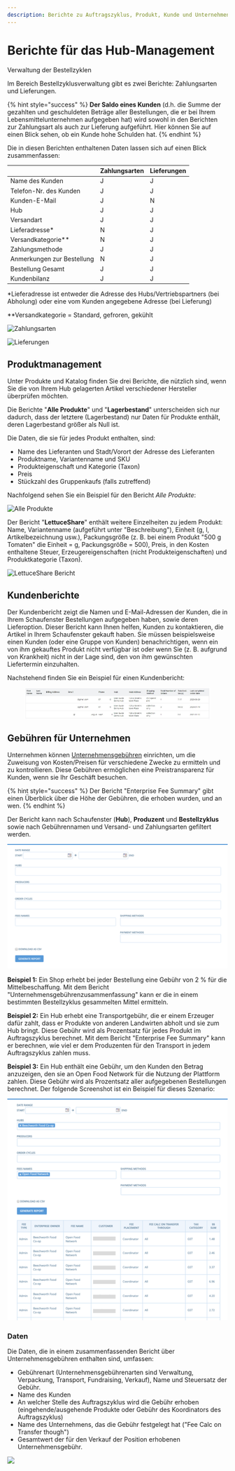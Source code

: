 ```yaml
---
description: Berichte zu Auftragszyklus, Produkt, Kunde und Unternehmensgebührenmanagement
---
```


# Berichte für das Hub-Management

Verwaltung der Bestellzyklen

Im Bereich Bestellzyklusverwaltung gibt es zwei Berichte: Zahlungsarten und Lieferungen.

{% hint style="success" %}
**Der Saldo eines Kunden** (d.h. die Summe der gezahlten und geschuldeten Beträge aller Bestellungen, die er bei Ihrem Lebensmittelunternehmen aufgegeben hat) wird sowohl in den Berichten zur Zahlungsart als auch zur Lieferung aufgeführt. Hier können Sie auf einen Blick sehen, ob ein Kunde hohe Schulden hat.
{% endhint %}

Die in diesen Berichten enthaltenen Daten lassen sich auf einen Blick zusammenfassen:

|                            | Zahlungsarten | Lieferungen |
| -------------------------- | ------------- | ----------- |
| Name des Kunden            | J             | J           |
| Telefon-Nr. des Kunden     | J             | J           |
| Kunden-E-Mail              | J             | N           |
| Hub                        | J             | J           |
| Versandart                 | J             | J           |
| Lieferadresse\*            | N             | J           |
| Versandkategorie\*\*       | N             | J           |
| Zahlungsmethode            | J             | J           |
| Anmerkungen zur Bestellung | N             | J           |
| Bestellung Gesamt          | J             | J           |
| Kundenbilanz               | J             | J           |

\*Lieferadresse ist entweder die Adresse des Hubs/Vertriebspartners (bei Abholung) oder eine vom Kunden angegebene Adresse (bei Lieferung)

\*\*Versandkategorie = Standard, gefroren, gekühlt

![Zahlungsarten](../../.gitbook/assets/paymentmethods.jpg)

![Lieferungen](../../.gitbook/assets/delivery-methods.jpg)

## Produktmanagement

Unter Produkte und Katalog finden Sie drei Berichte, die nützlich sind, wenn Sie die von Ihrem Hub gelagerten Artikel verschiedener Hersteller überprüfen möchten.

Die Berichte "**Alle Produkte**" und "**Lagerbestand**" unterscheiden sich nur dadurch, dass der letztere (Lagerbestand) nur Daten für Produkte enthält, deren Lagerbestand größer als Null ist.

Die Daten, die sie für jedes Produkt enthalten, sind:

* Name des Lieferanten und Stadt/Vorort der Adresse des Lieferanten
* Produktname, Variantenname und SKU
* Produkteigenschaft und Kategorie (Taxon)
* Preis
* Stückzahl des Gruppenkaufs (falls zutreffend)

Nachfolgend sehen Sie ein Beispiel für den Bericht _Alle Produkte_:

![Alle Produkte](../../.gitbook/assets/all-products.jpg)

Der Bericht "**LettuceShare**" enthält weitere Einzelheiten zu jedem Produkt: Name, Variantenname (aufgeführt unter "Beschreibung"), Einheit (g, l, Artikelbezeichnung usw.), Packungsgröße (z. B. bei einem Produkt "500 g Tomaten" die Einheit = g, Packungsgröße = 500), Preis, in den Kosten enthaltene Steuer, Erzeugereigenschaften (nicht Produkteigenschaften) und Produktkategorie (Taxon).

![LettuceShare Bericht](../../.gitbook/assets/lettuce-share.jpg)

## Kundenberichte

Der Kundenbericht zeigt die Namen und E-Mail-Adressen der Kunden, die in Ihrem Schaufenster Bestellungen aufgegeben haben, sowie deren Lieferoption. Dieser Bericht kann Ihnen helfen, Kunden zu kontaktieren, die Artikel in Ihrem Schaufenster gekauft haben. Sie müssen beispielsweise einen Kunden (oder eine Gruppe von Kunden) benachrichtigen, wenn ein von ihm gekauftes Produkt nicht verfügbar ist oder wenn Sie (z. B. aufgrund von Krankheit) nicht in der Lage sind, den von ihm gewünschten Liefertermin einzuhalten.

Nachstehend finden Sie ein Beispiel für einen Kundenbericht:

<figure><img src="../../.gitbook/assets/image (49).png" alt=""><figcaption></figcaption></figure>

## Gebühren für Unternehmen

Unternehmen können [Unternehmensgebühren](../shopfront/enterprise-fees.md) einrichten, um die Zuweisung von Kosten/Preisen für verschiedene Zwecke zu ermitteln und zu kontrollieren. Diese Gebühren ermöglichen eine Preistransparenz für Kunden, wenn sie Ihr Geschäft besuchen.

{% hint style="success" %}
Der Bericht "Enterprise Fee Summary" gibt einen Überblick über die Höhe der Gebühren, die erhoben wurden, und an wen.
{% endhint %}

Der Bericht kann nach Schaufenster (**Hub**), **Produzent** und **Bestellzyklus** sowie nach Gebührennamen und Versand- und Zahlungsarten gefiltert werden.

![Enterprise Fee Summary Report](<../../.gitbook/assets/image (24) (1).png>)

**Beispiel 1:** Ein Shop erhebt bei jeder Bestellung eine Gebühr von 2 % für die Mittelbeschaffung. Mit dem Bericht "Unternehmensgebührenzusammenfassung" kann er die in einem bestimmten Bestellzyklus gesammelten Mittel ermitteln.

**Beispiel 2:** Ein Hub erhebt eine Transportgebühr, die er einem Erzeuger dafür zahlt, dass er Produkte von anderen Landwirten abholt und sie zum Hub bringt. Diese Gebühr wird als Prozentsatz für jedes Produkt im Auftragszyklus berechnet. Mit dem Bericht "Enterprise Fee Summary" kann er berechnen, wie viel er dem Produzenten für den Transport in jedem Auftragszyklus zahlen muss.

**Beispiel 3:** Ein Hub enthält eine Gebühr, um den Kunden den Betrag anzuzeigen, den sie an Open Food Network für die Nutzung der Plattform zahlen. Diese Gebühr wird als Prozentsatz aller aufgegebenen Bestellungen berechnet. Der folgende Screenshot ist ein Beispiel für dieses Szenario:

![Enterprise Fee Summary Report for a specified Fee (Open Food Network Fee) ](<../../.gitbook/assets/image (2) (1).png>)

### Daten

Die Daten, die in einem zusammenfassenden Bericht über Unternehmensgebühren enthalten sind, umfassen:

* Gebührenart (Unternehmensgebührenarten sind Verwaltung, Verpackung, Transport, Fundraising, Verkauf), Name und Steuersatz der Gebühr.
* Name des Kunden
* An welcher Stelle des Auftragszyklus wird die Gebühr erhoben (eingehende/ausgehende Produkte oder Gebühr des Koordinators des Auftragszyklus)
* Name des Unternehmens, das die Gebühr festgelegt hat ("Fee Calc on Transfer though")
* Gesamtwert der für den Verkauf der Position erhobenen Unternehmensgebühr.

![](../../.gitbook/assets/enterprise-fee-report.jpg)
